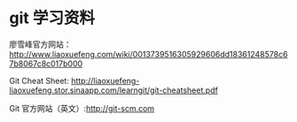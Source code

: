 # git 学习资料

廖雪峰官方网站：http://www.liaoxuefeng.com/wiki/0013739516305929606dd18361248578c67b8067c8c017b000


Git Cheat Sheet: http://liaoxuefeng-liaoxuefeng.stor.sinaapp.com/learngit/git-cheatsheet.pdf

Git 官方网站（英文）:http://git-scm.com



